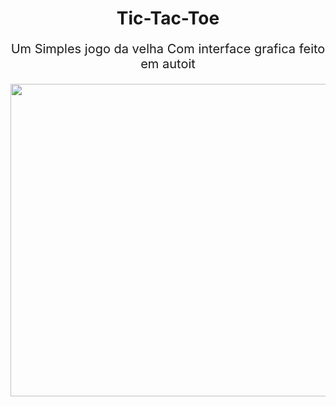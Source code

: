 <h1 align="center">
  Tic-Tac-Toe
</h1>
<p align="center" style="font-size:20px;">
Um Simples jogo da velha Com interface grafica feito
em autoit
</p>

<p align="center">
  <img width="660" height="500" src="https://i.imgur.com/S8mTJms.png">
</p>


